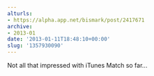 ```yaml
---
alturls:
- https://alpha.app.net/bismark/post/2417671
archive:
- 2013-01
date: '2013-01-11T18:48:10+00:00'
slug: '1357930090'
---
```


Not all that impressed with iTunes Match so far...
